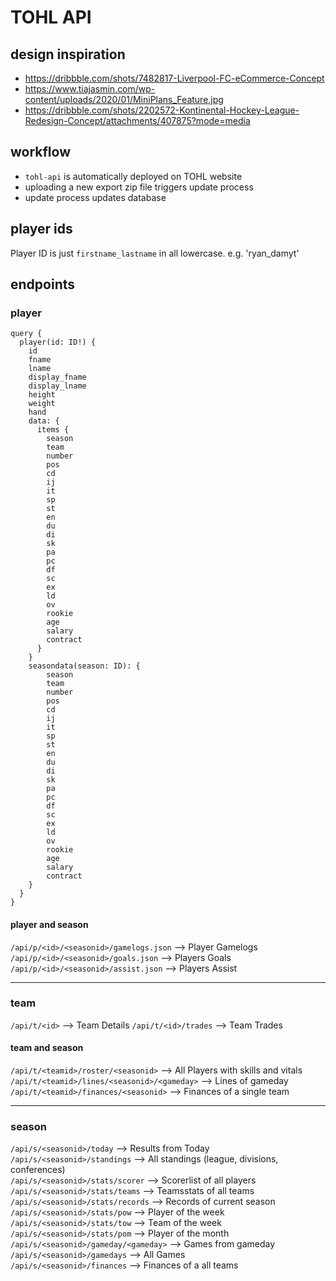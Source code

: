 # TOHL API

## design inspiration
* https://dribbble.com/shots/7482817-Liverpool-FC-eCommerce-Concept   
* https://www.tiajasmin.com/wp-content/uploads/2020/01/MiniPlans_Feature.jpg   
* https://dribbble.com/shots/2202572-Kontinental-Hockey-League-Redesign-Concept/attachments/407875?mode=media   


## workflow

* `tohl-api` is automatically deployed on TOHL website
* uploading a new export zip file triggers update process
* update process updates database

## player ids

Player ID is just `firstname_lastname` in all lowercase. e.g. 'ryan_damyt'

## endpoints

### player
```
query {
  player(id: ID!) {
    id
    fname
    lname
    display_fname
    display_lname
    height
    weight
    hand
    data: {
      items {
        season
        team
        number
        pos
        cd
        ij
        it
        sp
        st
        en
        du
        di
        sk
        pa
        pc
        df
        sc
        ex
        ld
        ov
        rookie
        age
        salary
        contract
      }
    }
    seasondata(season: ID): {
        season
        team
        number
        pos
        cd
        ij
        it
        sp
        st
        en
        du
        di
        sk
        pa
        pc
        df
        sc
        ex
        ld
        ov
        rookie
        age
        salary
        contract
    }
  }
}
```

#### player and season
`/api/p/<id>/<seasonid>/gamelogs.json` --> Player Gamelogs
`/api/p/<id>/<seasonid>/goals.json` --> Players Goals
`/api/p/<id>/<seasonid>/assist.json` --> Players Assist

------

### team
`/api/t/<id>` --> Team Details
`/api/t/<id>/trades` --> Team Trades

#### team and season
`/api/t/<teamid>/roster/<seasonid>` --> All Players with skills and vitals  
`/api/t/<teamid>/lines/<seasonid>/<gameday>` --> Lines of gameday  
`/api/t/<teamid>/finances/<seasonid>` --> Finances of a single team  

------

### season
`/api/s/<seasonid>/today` --> Results from Today  
`/api/s/<seasonid>/standings` --> All standings (league, divisions, conferences)  
`/api/s/<seasonid>/stats/scorer` --> Scorerlist of all players  
`/api/s/<seasonid>/stats/teams` --> Teamsstats of all teams  
`/api/s/<seasonid>/stats/records` --> Records of current season  
`/api/s/<seasonid>/stats/pow` --> Player of the week  
`/api/s/<seasonid>/stats/tow` --> Team of the week  
`/api/s/<seasonid>/stats/pom` --> Player of the month  
`/api/s/<seasonid>/gameday/<gameday>` --> Games from gameday  
`/api/s/<seasonid>/gamedays` --> All Games   
`/api/s/<seasonid>/finances` --> Finances of a all teams  

